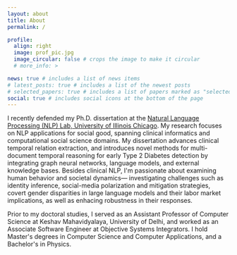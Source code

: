```yaml
---
layout: about
title: About
permalink: /

profile:
  align: right
  image: prof_pic.jpg
  image_circular: false # crops the image to make it circular
  # more_info: >

news: true # includes a list of news items
# latest_posts: true # includes a list of the newest posts
# selected_papers: true # includes a list of papers marked as "selected={true}"
social: true # includes social icons at the bottom of the page
---
```


I recently defended my Ph.D. dissertation at the [Natural Language Processing (NLP) Lab, University of Illinois Chicago](https://nlp.lab.uic.edu/). My research focuses on NLP applications for social good, spanning clinical informatics and computational social science domains. My dissertation advances clinical temporal relation extraction, and introduces novel methods for multi-document temporal reasoning for early Type 2 Diabetes detection by integrating graph neural networks, language models, and external knowledge bases. Besides clinical NLP, I'm passionate about examining human behavior and societal dynamics— investigating challenges such as identity inference, social-media polarization and mitigation strategies, covert gender disparities in large language models and their labor market implications, as well as enhacing robustness in their responses.

Prior to my doctoral studies, I served as an Assistant Professor of Computer Science at Keshav Mahavidyalaya, University of Delhi, and worked as an Associate Software Engineer at Objective Systems Integrators. I hold Master's degrees in Computer Science and Computer Applications, and a Bachelor's in Physics.
  